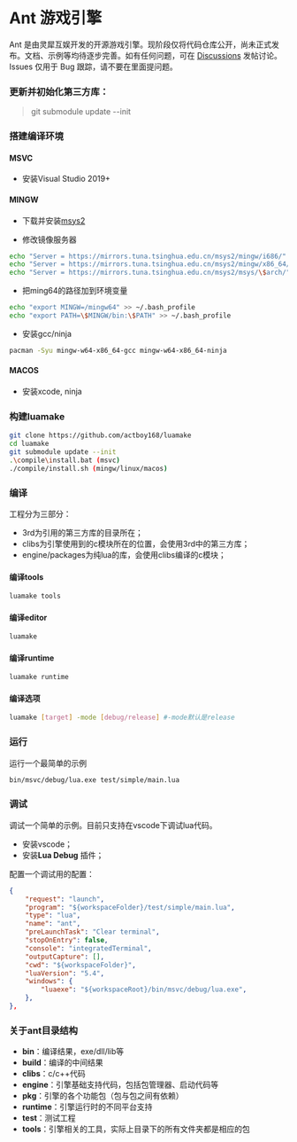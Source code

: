 Ant 游戏引擎
=====

Ant 是由灵犀互娱开发的开源游戏引擎。现阶段仅将代码仓库公开，尚未正式发布。文档、示例等均待逐步完善。如有任何问题，可在 [Discussions](https://github.com/ejoy/ant/discussions) 发帖讨论。Issues 仅用于 Bug 跟踪，请不要在里面提问题。

### 更新并初始化第三方库：

> git submodule update --init

### 搭建编译环境

#### MSVC
- 安装Visual Studio 2019+

#### MINGW
- 下载并安装[msys2](https://www.msys2.org/)

- 修改镜像服务器
``` bash
echo "Server = https://mirrors.tuna.tsinghua.edu.cn/msys2/mingw/i686/" > /etc/pacman.d/mirrorlist.mingw32
echo "Server = https://mirrors.tuna.tsinghua.edu.cn/msys2/mingw/x86_64/" > /etc/pacman.d/mirrorlist.mingw64
echo "Server = https://mirrors.tuna.tsinghua.edu.cn/msys2/msys/\$arch/" > /etc/pacman.d/mirrorlist.msys
```

- 把ming64的路径加到环境变量
``` bash
echo "export MINGW=/mingw64" >> ~/.bash_profile
echo "export PATH=\$MINGW/bin:\$PATH" >> ~/.bash_profile
```

- 安装gcc/ninja
``` bash
pacman -Syu mingw-w64-x86_64-gcc mingw-w64-x86_64-ninja
```

#### MACOS
- 安装xcode, ninja


### 构建luamake

``` bash
git clone https://github.com/actboy168/luamake
cd luamake
git submodule update --init
.\compile\install.bat (msvc)
./compile/install.sh (mingw/linux/macos)
```

### 编译
工程分为三部分：
- 3rd为引用的第三方库的目录所在；
- clibs为引擎使用到的c模块所在的位置，会使用3rd中的第三方库；
- engine/packages为纯lua的库，会使用clibs编译的c模块；

#### 编译tools

``` bash
luamake tools
```

#### 编译editor

``` bash
luamake
```

#### 编译runtime

``` bash
luamake runtime
```

#### 编译选项
``` bash
luamake [target] -mode [debug/release] #-mode默认是release
```

### 运行
运行一个最简单的示例
``` bash
bin/msvc/debug/lua.exe test/simple/main.lua
```

### 调试
调试一个简单的示例。目前只支持在vscode下调试lua代码。
- 安装vscode；
- 安装**Lua Debug** 插件；

配置一个调试用的配置：
``` json
{
    "request": "launch",
    "program": "${workspaceFolder}/test/simple/main.lua",
    "type": "lua",
    "name": "ant",
    "preLaunchTask": "Clear terminal",
    "stopOnEntry": false,
    "console": "integratedTerminal",
    "outputCapture": [],
    "cwd": "${workspaceFolder}",
    "luaVersion": "5.4",
    "windows": {
        "luaexe": "${workspaceRoot}/bin/msvc/debug/lua.exe",
    },
},
```

### 关于ant目录结构
- **bin**：编译结果，exe/dll/lib等
- **build**：编译的中间结果
- **clibs**：c/c++代码
- **engine**：引擎基础支持代码，包括包管理器、启动代码等
- **pkg**：引擎的各个功能包（包与包之间有依赖）
- **runtime**：引擎运行时的不同平台支持
- **test**：测试工程
- **tools**：引擎相关的工具，实际上目录下的所有文件夹都是相应的包
